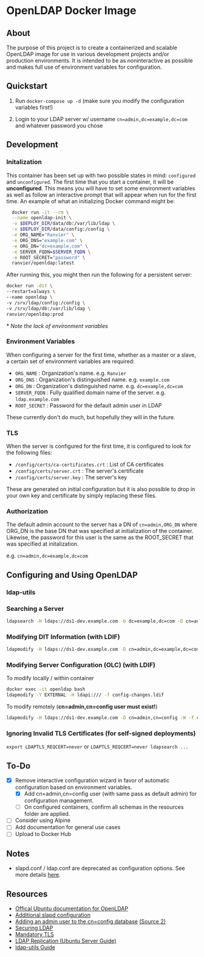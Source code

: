 
# OpenLDAP Docker Image

## About

The purpose of this project is to create a containerized and scalable OpenLDAP image for use in various
development projects and/or production environments. It is intended to be as noninteractive as possible
and makes full use of environment variables for configuration.

## Quickstart

1. Run `docker-compose up -d` (make sure you modify the configuration variables first!)

2. Login to your LDAP server w/ username `cn=admin,dc=example,dc=com` and whatever password you chose

## Development

### Initalization

This container has been set up with two possible states in mind: `configured` and `unconfigured`. The first time that you start a container, it will be **unconfigured**. This means you will have to set some environment variables as well as follow an interactive prompt that will appear when run for the first time. An example of what an initializing Docker command might be:

```bash
  docker run -it --rm \
  --name openldap-init \
  -v $DEPLOY_DIR/data/db:/var/lib/ldap \
  -v $DEPLOY_DIR/data/config:/config \
  -e ORG_NAME="Ranvier" \
  -e ORG_DNS="example.com" \
  -e ORG_DN="dc=example,com" \
  -e SERVER_FQDN=$SERVER_FQDN \
  -e ROOT_SECRET="password" \
  ranvier/openldap:latest
```

After running this, you might then run the following for a persistent server:

```bash
docker run -dit \
--restart=always \
--name openldap \
-v /srv/ldap/config:/config \
-v /srv/ldap/db:/var/lib/ldap \
ranvier/openldap:prod
```

\* *Note the lack of environment variables*

### Environment Variables

When configuring a server for the first time, whether as a master or a slave, a certain set of environment variables are required:

- `ORG_NAME`    : Organization's name. e.g. `Ranvier`
- `ORG_DNS`     : Organization's distinguished name. e.g. `example.com`
- `ORG_DN`      : Organization's distinguished name. e.g. `dc=example,dc=com`
- `SERVER_FQDN` : Fully qualified domain name of the server. e.g. `ldap.example.com`
- `ROOT_SECRET` : Password for the default admin user in LDAP

These currently don't do much, but hopefully they will in the future.

### TLS

When the server is configured for the first time, it is configured to look for the following files:

- `/config/certs/ca-certificates.crt` : List of CA certificates
- `/config/certs/server.crt`          : The server's certificate
- `/config/certs/server.key`          : The server's key

These are generated on initial configuration but it is also possible to drop in your own key and certificate by simply replacing these files.

### Authorization

The default admin account to the server has a DN of `cn=admin,ORG_DN` where ORG_DN is the base DN that was specified at initialization of the container. Likewise, the password for this user is the same as the ROOT_SECRET that was specified at initalization.

e.g. `cn=admin,dc=example,dc=com`

## Configuring and Using OpenLDAP

### ldap-utils

### Searching a Server

```bash
ldapsearch -H ldaps://ds1-dev.example.com -b dc=example,dc=com -D cn=admin,dc=example,dc=com -W <filter> <attrs>
```

### Modifying DIT Information (with LDIF)

```bash
ldapmodify -H ldaps://ds1-dev.example.com -D cn=admin,dc=example,dc=com -W -f dit-changes.ldif
```

### Modifying Server Configuration (OLC) (with LDIF)

To modify locally / within container

```bash
docker exec -it openldap bash
ldapmodify -Y EXTERNAL -H ldapi:/// -f config-changes.ldif
```

To modify remotely (**cn=admin,cn=config user must exist!**)

```bash
ldapmodify -H ldaps://ds1-dev.example.com -D cn=admin,cn=config -W -f config-changes.ldif
```

### Ignoring Invalid TLS Certificates (for self-signed deployments)

`export LDAPTLS_REQCERT=never` or `LDAPTLS_REQCERT=never ldapsearch ...`

## To-Do

- [x] Remove interactive configuration wizard in favor of automatic configuration based on environment variables.
  - [x] Add cn=admin,cn=config user (with same pass as default admin) for configuration management.
  - [ ] On configured containers, confirm all schemas in the resources folder are applied.
- [ ] Consider using Alpine
- [ ] Add documentation for general use cases
- [ ] Upload to Docker Hub

## Notes

- slapd.conf / ldap.conf are deprecated as configuration options. See more details [here](https://www.zytrax.com/books/ldap/ch6/slapd-config.html).

## Resources

- [Offical Ubuntu documentation for OpenLDAP](https://help.ubuntu.com/lts/serverguide/openldap-server.html)
- [Additional slapd configuration](https://www.zytrax.com/books/ldap/ch6/slapd-config.html)
- [Adding an admin user to the cn=config database](https://gos.si/blog/installing-openldap-on-debian-squeeze-with-olc/) [(Source 2)](https://www.zytrax.com/books/ldap/ch6/slapd-config.html)
- [Securing LDAP](https://www.zytrax.com/books/ldap/ch5/step2.html#step2)
- [Mandatory TLS](https://serverfault.com/questions/459718/configure-openldap-with-tls-required)
- [LDAP Replication (Ubuntu Server Guide)](https://ubuntu.com/server/docs/service-ldap-replication)
- [ldap-utils Guide](https://www.digitalocean.com/community/tutorials/how-to-configure-openldap-and-perform-administrative-ldap-tasks)
